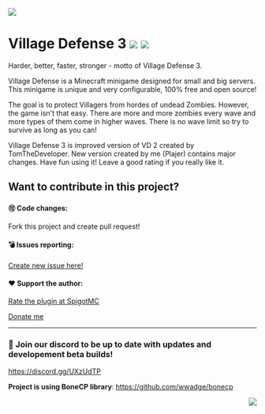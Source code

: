 ![](https://i.imgur.com/n4ejCJk.png)

# Village Defense 3 [![](https://img.shields.io/badge/javadocs-latest-green.svg)](https://plajer-lair.github.io/Village_Defense/) [![](https://img.shields.io/badge/wiki-click-blue.svg)](https://github.com/Plajer/Village_Defense/wiki)
Harder, better, faster, stronger - motto of Village Defense 3.

Village Defense is a Minecraft minigame designed for small and big servers. This minigame is unique and very configurable, 100% free and open source! 

The goal is to protect Villagers from hordes of undead Zombies. However, the game isn't that easy. There are more and more zombies every wave and more types of them come in higher waves. There is no wave limit so try to survive as long as you can!

Village Defense 3 is improved version of VD 2 created by TomTheDeveloper. New version created by me (Plajer) contains major changes.
Have fun using it! Leave a good rating if you really like it.

## Want to contribute in this project?
#### 🉑 Code changes:
Fork this project and create pull request!

#### 💣 Issues reporting:
[Create new issue here!](https://github.com/Plajer-Lair/Village_Defense/issues/new)

#### ❤️ Support the author:
[Rate the plugin at SpigotMC](https://www.spigotmc.org/resources/41869/rate?rating=5)

[Donate me](https://www.paypal.me/Plajer)

***

### 👾 Join our discord to be up to date with updates and developement beta builds!
https://discord.gg/UXzUdTP

**Project is using BoneCP library**: https://github.com/wwadge/bonecp

<img align="right" src="https://i.imgur.com/Wbu54gv.png">
